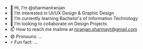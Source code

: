 - 👋 Hi, I’m @sharmaniranjan
- 👀 I’m interested in UI/UX Design & Graphic Design
- 🌱 I’m currently learning Bachelor's of Information Technology
- 💞️ I’m looking to collaborate on Design Projects
- 📫 How to reach me mailme at niranjan.sharmayt@gmail.com
- 😄 Pronouns: ...
- ⚡ Fun fact: ...

<!---
sharmaniranjan/sharmaniranjan is a ✨ special ✨ repository because its `README.md` (this file) appears on your GitHub profile.
You can click the Preview link to take a look at your changes.
--->
